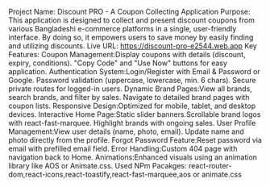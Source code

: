 Project Name: Discount PRO - A Coupon Collecting Application
Purpose: This application is designed to collect and present discount coupons from various Bangladeshi e-commerce platforms in a single, user-friendly interface. By doing so, it empowers users to save money by easily finding and utilizing discounts.
Live URL: https://discount-pro-e2544.web.app
Key Features:
Coupon Management:Display coupons with details (discount, expiry, conditions).
"Copy Code" and "Use Now" buttons for easy application.
Authentication System:Login/Register with Email & Password or Google.
Password validation (uppercase, lowercase, min. 6 chars).
Secure private routes for logged-in users.
Dynamic Brand Pages:View all brands, search brands, and filter by sales.
Navigate to detailed brand pages with coupon lists.
Responsive Design:Optimized for mobile, tablet, and desktop devices.
Interactive Home Page:Static slider banners.Scrollable brand logos with react-fast-marquee.
Highlight brands with ongoing sales.
User Profile Management:View user details (name, photo, email).
Update name and photo directly from the profile.
Forgot Password Feature:Reset password via email with prefilled email field.
Error Handling:Custom 404 page with navigation back to Home.
Animations:Enhanced visuals using an animation library like AOS or Animate.css.
Used NPm Pacakges: react-router-dom,react-icons,react-toastify,react-fast-marquee,aos or animate.css
